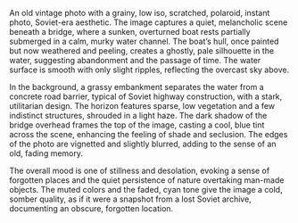 An old vintage photo with a grainy, low iso, scratched, polaroid, instant photo, Soviet-era aesthetic. The image captures a quiet, melancholic scene beneath a bridge, where a sunken, overturned boat rests partially submerged in a calm, murky water channel. The boat’s hull, once painted but now weathered and peeling, creates a ghostly, pale silhouette in the water, suggesting abandonment and the passage of time. The water surface is smooth with only slight ripples, reflecting the overcast sky above.

In the background, a grassy embankment separates the water from a concrete road barrier, typical of Soviet highway construction, with a stark, utilitarian design. The horizon features sparse, low vegetation and a few indistinct structures, shrouded in a light haze. The dark shadow of the bridge overhead frames the top of the image, casting a cool, blue tint across the scene, enhancing the feeling of shade and seclusion. The edges of the photo are vignetted and slightly blurred, adding to the sense of an old, fading memory.

The overall mood is one of stillness and desolation, evoking a sense of forgotten places and the quiet persistence of nature overtaking man-made objects. The muted colors and the faded, cyan tone give the image a cold, somber quality, as if it were a snapshot from a lost Soviet archive, documenting an obscure, forgotten location.